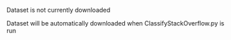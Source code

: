 Dataset is not currently downloaded

Dataset will be automatically downloaded when ClassifyStackOverflow.py is run
